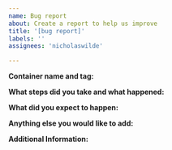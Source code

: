 ```yaml
---
name: Bug report
about: Create a report to help us improve
title: '[bug report]'
labels: ''
assignees: 'nicholaswilde'

---
```


**Container name and tag:**

<!-- Note: This should be the container image version you have deployed. e.g. linuxserver/jackett:v0.16.2106 -->

**What steps did you take and what happened:**

<!-- Note: This should be a clear and concise description of what the bug is. -->

**What did you expect to happen:**

**Anything else you would like to add:**

<!-- Note: Miscellaneous information that will assist in solving the issue. -->

**Additional Information:**

<!-- Note: Anything to give further context to the bug report. -->
